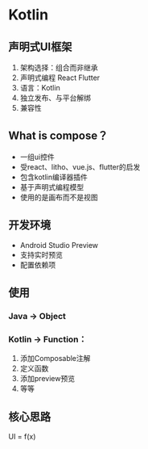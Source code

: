 # Kotlin

## 声明式UI框架

1. 架构选择：组合而非继承
2. 声明式编程 React Flutter
3. 语言：Kotlin
4. 独立发布、与平台解绑
5. 兼容性

## What is compose？

- 一组ui控件
- 受react、litho、vue.js、flutter的启发
- 包含kotlin编译器插件
- 基于声明式编程模型
- 使用的是画布而不是视图

## 开发环境

- Android Studio Preview
- 支持实时预览
- 配置依赖项

## 使用

### Java -> Object

### Kotlin -> Function：

1. 添加Composable注解
2. 定义函数
3. 添加preview预览
4. 等等

## 核心思路

UI = f(x)
